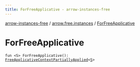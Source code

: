```yaml
---
title: ForFreeApplicative - arrow-instances-free
---
```


[arrow-instances-free](../index.html) / [arrow.free.instances](index.html) / [ForFreeApplicative](./-for-free-applicative.html)

# ForFreeApplicative

`fun <S> ForFreeApplicative(): `[`FreeApplicativeContextPartiallyApplied`](-free-applicative-context-partially-applied/index.html)`<`[`S`](-for-free-applicative.html#S)`>`
